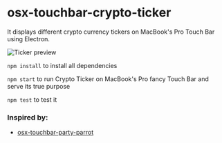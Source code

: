# osx-touchbar-crypto-ticker

It displays different crypto currency tickers on MacBook's Pro Touch Bar using Electron. 

![Ticker preview](https://raw.githubusercontent.com/geoffrey/osx-touchbar-crypto-ticker/master/osx-touchbar-crypto-ticker-preview.png)


`npm install` to install all dependencies

`npm start` to run Crypto Ticker on MacBook's Pro fancy Touch Bar and serve its true purpose

`npm test` to test it

### Inspired by:

 - [osx-touchbar-party-parrot](https://github.com/mjaniszew/osx-touchbar-party-parrot)
